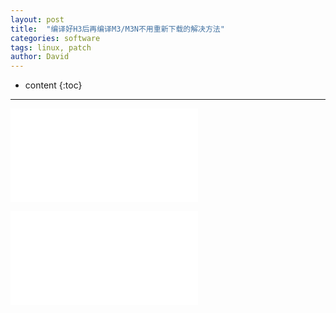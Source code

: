 ```yaml
---
layout: post
title:  "编译好H3后再编译M3/M3N不用重新下载的解决方法"
categories: software
tags: linux, patch
author: David
---
```


* content
{:toc}

---


![修改后的walkthrough.sh）](./titron_version-walkthrough.sh)

![修改后的apply_patch.sh）](./titron_version-apply_patch.sh)


